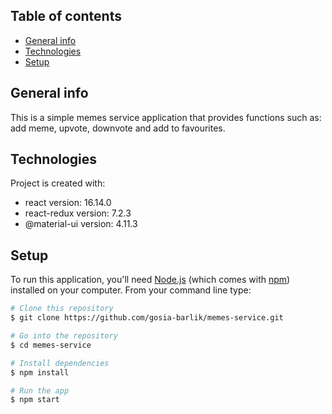 ## Table of contents
* [General info](#general-info)
* [Technologies](#technologies)
* [Setup](#setup)

## General info
This is a simple memes service application that provides functions such as: add meme, upvote, downvote and add to favourites.
	
## Technologies
Project is created with:
* react version: 16.14.0
* react-redux version: 7.2.3
* @material-ui version: 4.11.3
	
## Setup

To run this application, you'll need [Node.js](https://nodejs.org/en/download/) (which comes with [npm](http://npmjs.com)) installed on your computer. From your command line type:

```bash
# Clone this repository
$ git clone https://github.com/gosia-barlik/memes-service.git

# Go into the repository
$ cd memes-service

# Install dependencies
$ npm install

# Run the app
$ npm start
```




